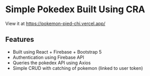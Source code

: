 # Simple Pokedex Built Using CRA

View it at https://pokemon-pied-chi.vercel.app/

## Features

- Built using React + Firebase + Bootstrap 5
- Authentication using Firebase API
- Queries the pokedex API using Axios
- Simple CRUD with catching of pokemon (linked to user token)

##
